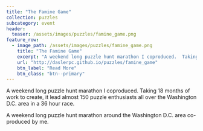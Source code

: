 ```yaml
---
title: "The Famine Game"
collection: puzzles
subcategory: event
header: 
  teaser: /assets/images/puzzles/famine_game.png
feature_row: 
  - image_path: /assets/images/puzzles/famine_game.png
    title: "The Famine Game"
    excerpt: "A weekend long puzzle hunt marathon I coproduced.  Taking 18 months of work to create, it lead almost 150 puzzle enthusiasts all over the Washington D.C. area in a 36 hour race."
    url: "http://daslerpc.github.io/puzzles/famine_game"
    btn_label: "Read More"
    btn_class: "btn--primary"
---
```


A weekend long puzzle hunt marathon I coproduced.  Taking 18 months of work to create, it lead almost 150 puzzle enthusiasts all over the Washington D.C. area in a 36 hour race.

A weekend long puzzle hunt marathon around the Washington D.C. area co-produced by me.